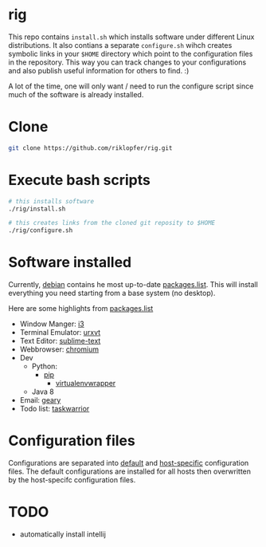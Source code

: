 # rig

This repo contains `install.sh` which installs software under different Linux distributions. It also contians a separate `configure.sh` wihch creates symbolic links in your `$HOME` directory which point to the configuration files in the repository. This way you can track changes to your configurations and also publish useful information for others to find. :)

A lot of the time, one will only want / need to run the configure script since much of the software is already installed. 

# Clone

```bash
git clone https://github.com/riklopfer/rig.git
```

# Execute bash scripts

```bash
# this installs software
./rig/install.sh

# this creates links from the cloned git reposity to $HOME 
./rig/configure.sh
```

# Software installed
Currently, [debian](resources/install/debian) contains he most up-to-date [packages.list](resources/install/debian/packages.list). This will install everything you need starting from a base system (no desktop).

Here are some highlights from [packages.list](resources/intall/debian/packages.list)
  * Window Manger: [i3](https://i3wm.org/)
  * Terminal Emulator: [urxvt](http://software.schmorp.de/pkg/rxvt-unicode.html)
  * Text Editor: [sublime-text](https://www.sublimetext.com/3)
  * Webbrowser: [chromium](https://www.chromium.org/Home)
  * Dev
    * Python: 
      * [pip](https://en.wikipedia.org/wiki/Pip_(package_manager))
        * [virtualenvwrapper](https://virtualenvwrapper.readthedocs.io/en/latest/)
    * Java 8
  * Email: [geary](https://wiki.gnome.org/Apps/Geary)
  * Todo list: [taskwarrior](https://taskwarrior.org/)



# Configuration files 

Configurations are separated into [default](resources/configure/default) and [host-specific](resources/configure/host) configuration files. The default configurations are installed for all hosts then overwritten by the host-specifc configuration files. 

# TODO

 * automatically install intellij

